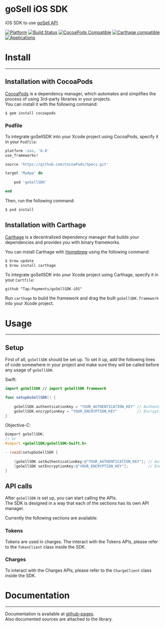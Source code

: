 # goSell iOS SDK
iOS SDK to use [goSell API][1].

[![Platform](https://img.shields.io/cocoapods/p/goSellSDK.svg?style=flat)](https://tap-payments.github.io/goSellSDK-iOS)
[![Build Status](https://travis-ci.org/Tap-Payments/goSellSDK-iOS.svg?branch=master)](https://travis-ci.org/Tap-Payments/goSellSDK-iOS)
[![CocoaPods Compatible](https://img.shields.io/cocoapods/v/goSellSDK.svg?style=flat)](https://img.shields.io/Tap-Payments/v/goSellSDK)
[![Carthage compatible](https://img.shields.io/badge/Carthage-compatible-4BC51D.svg?style=flat)](https://github.com/Carthage/Carthage)
[![Applications](https://img.shields.io/cocoapods/at/goSellSDK.svg?style=flat)](https://tap-payments.github.io/goSellSDK-iOS)

# Install
---------
## Installation with CocoaPods

[CocoaPods](http://cocoapods.org) is a dependency manager, which automates and simplifies the process of using 3rd-party libraries in your projects.<br>You can install it with the following command:

```bash
$ gem install cocoapods
```

### Podfile

To integrate goSellSDK into your Xcode project using CocoaPods, specify it in your `Podfile`:

```ruby
platform :ios, '8.0'
use_frameworks!

source 'https://github.com/CocoaPods/Specs.git'

target 'MyApp' do
    
    pod 'goSellSDK'

end
```

Then, run the following command:

```bash
$ pod install
```

## Installation with Carthage

[Carthage](https://github.com/Carthage/Carthage) is a decentralized dependency manager that builds your dependencies and provides you with binary frameworks.

You can install Carthage with [Homebrew](http://brew.sh/) using the following command:

```bash
$ brew update
$ brew install carthage
```

To integrate goSellSDK into your Xcode project using Carthage, specify it in your `Cartfile`:

```ogdl
github "Tap-Payments/goSellSDK-iOS"
```

Run `carthage` to build the framework and drag the built `goSellSDK.framework` into your Xcode project.

# Usage
---------

## Setup
First of all, `goSellSDK` should be set up. To set it up, add the following lines of code somewhere in your project and make sure they will be called before any usage of `goSellSDK`.

Swift:

```swift
import goSellSDK // import goSellSDK framework

func setupGoSellSDK() {
	
	goSellSDK.authenticationKey = "YOUR_AUTHENTICATION_KEY" // Authentication key
	goSellSDK.encryptionKey = "YOUR_ENCRYPTION_KEY"         // Encryption key
}
```

Objective-C:


```objective-c
@import goSellSDK;
// or
#import <goSellSDK/goSellSDK-Swift.h>

- (void)setupGoSellSDK {
    
    [goSellSDK setAuthenticationKey:@"YOUR_AUTHENTICATION_KEY"]; // Authentication key
    [goSellSDK setEncryptionKey:@"YOUR_ENCRYPTION_KEY"];         // Encryption key
}

```
## API calls

After `goSellSDK` is set up, you can start calling the APIs.<br>The SDK is designed in a way that each of the sections has its own API manager.

Currently the following sections are available:

### Tokens

Tokens are used in charges. The interact with the Tokens APIs, please refer to the `TokenClient` class inside the SDK.

### Charges

To interact with the Charges APIs, please refer to the `ChargeClient` class inside the SDK.

# Documentation
-------------
Documentation is available at [github-pages][2].<br>
Also documented sources are attached to the library.

[1]:https://www.tap.company/developers/
[2]:https://tap-payments.github.io/goSellSDK-iOS/